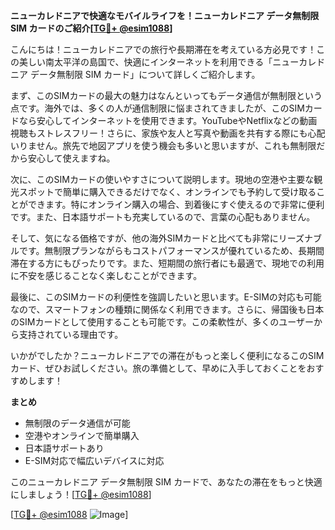 **ニューカレドニアで快適なモバイルライフを！ニューカレドニア データ無制限 SIM カードのご紹介[[TG💪+ @esim1088](https://t.me/s/esim1088)]**

こんにちは！ニューカレドニアでの旅行や長期滞在を考えている方必見です！この美しい南太平洋の島国で、快適にインターネットを利用できる「ニューカレドニア データ無制限 SIM カード」について詳しくご紹介します。

まず、このSIMカードの最大の魅力はなんといってもデータ通信が無制限という点です。海外では、多くの人が通信制限に悩まされてきましたが、このSIMカードなら安心してインターネットを使用できます。YouTubeやNetflixなどの動画視聴もストレスフリー！さらに、家族や友人と写真や動画を共有する際にも心配いりません。旅先で地図アプリを使う機会も多いと思いますが、これも無制限だから安心して使えますね。

次に、このSIMカードの使いやすさについて説明します。現地の空港や主要な観光スポットで簡単に購入できるだけでなく、オンラインでも予約して受け取ることができます。特にオンライン購入の場合、到着後にすぐ使えるので非常に便利です。また、日本語サポートも充実しているので、言葉の心配もありません。

そして、気になる価格ですが、他の海外SIMカードと比べても非常にリーズナブルです。無制限プランながらもコストパフォーマンスが優れているため、長期間滞在する方にもぴったりです。また、短期間の旅行者にも最適で、現地での利用に不安を感じることなく楽しむことができます。

最後に、このSIMカードの利便性を強調したいと思います。E-SIMの対応も可能なので、スマートフォンの種類に関係なく利用できます。さらに、帰国後も日本のSIMカードとして使用することも可能です。この柔軟性が、多くのユーザーから支持されている理由です。

いかがでしたか？ニューカレドニアでの滞在がもっと楽しく便利になるこのSIMカード、ぜひお試しください。旅の準備として、早めに入手しておくことをおすすめします！

**まとめ**
- 無制限のデータ通信が可能
- 空港やオンラインで簡単購入
- 日本語サポートあり
- E-SIM対応で幅広いデバイスに対応

このニューカレドニア データ無制限 SIM カードで、あなたの滞在をもっと快適にしましょう！[[TG💪+ @esim1088](https://t.me/s/esim1088)]

[[TG💪+ @esim1088](https://t.me/s/esim1088) ![Image](https://i.postimg.cc/Y0z9fWf4/image.png)]